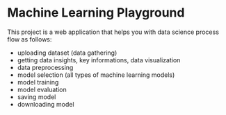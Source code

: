 # Machine Learning Playground

This project is a web application that helps you with data science process flow as follows:
- uploading dataset (data gathering)
- getting data insights, key informations, data visualization
- data preprocessing
- model selection (all types of machine learning models)
- model training
- model evaluation
- saving model
- downloading model
